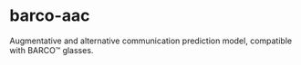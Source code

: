 # barco-aac
Augmentative and alternative communication prediction model, compatible with BARCO™ glasses.
